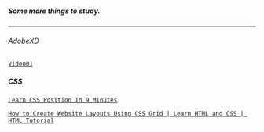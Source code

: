 ##### Some more things to study.
*****
###### *AdobeXD*
[`Video01`](https://www.youtube.com/watch?v=4G9c5swUyOc)

##### CSS
[`Learn CSS Position In 9 Minutes`](https://www.youtube.com/watch?v=jx5jmI0UlXU)

[`How to Create Website Layouts Using CSS Grid | Learn HTML and CSS | HTML Tutorial`](https://www.youtube.com/watch?v=HgwCeNVPlo0)
